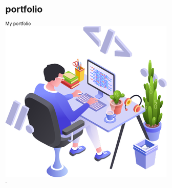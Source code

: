 # portfolio
My portfolio
![Image Alt](https://github.com/Alt-Nishan/portfolio/blob/main/assets/bg.png?raw=true).
